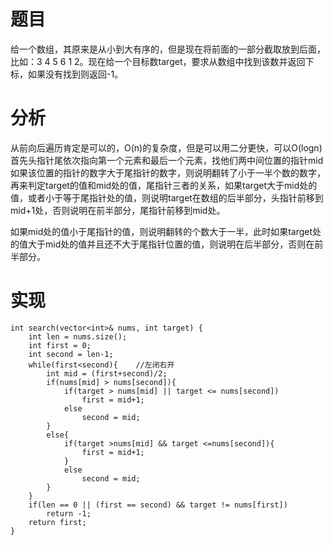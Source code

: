 # 题目
给一个数组，其原来是从小到大有序的，但是现在将前面的一部分截取放到后面，比如：3 4 5 6 1 2。现在给一个目标数target，要求从数组中找到该数并返回下标，如果没有找到则返回-1。

# 分析
从前向后遍历肯定是可以的，O(n)的复杂度，但是可以用二分更快，可以O(logn)
首先头指针尾依次指向第一个元素和最后一个元素，找他们两中间位置的指针mid
如果该位置的指针的数字大于尾指针的数字，则说明翻转了小于一半个数的数字，再来判定target的值和mid处的值，尾指针三者的关系，如果target大于mid处的值，或者小于等于尾指针处的值，则说明target在数组的后半部分，头指针前移到mid+1处，否则说明在前半部分，尾指针前移到mid处。

如果mid处的值小于尾指针的值，则说明翻转的个数大于一半，此时如果target处的值大于mid处的值并且还不大于尾指针位置的值，则说明在后半部分，否则在前半部分。

# 实现
```
int search(vector<int>& nums, int target) {
	int len = nums.size();
	int first = 0;
	int second = len-1;
	while(first<second){    //左闭右开
		int mid = (first+second)/2;
		if(nums[mid] > nums[second]){
			if(target > nums[mid] || target <= nums[second])
				first = mid+1;
			else
				second = mid;
		}
		else{
			if(target >nums[mid] && target <=nums[second]){
				first = mid+1;
			}
			else
				second = mid;
		}
	}
	if(len == 0 || (first == second) && target != nums[first])
		return -1;
	return first;
}
```